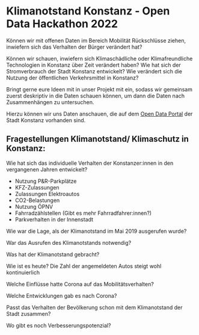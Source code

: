 # Klimanotstand Konstanz - Open Data Hackathon 2022
Können wir mit offenen Daten im Bereich Mobilität Rückschlüsse ziehen, inwiefern sich das Verhalten der Bürger verändert hat? 

Können wir schauen, inwiefern sich Klimaschädliche oder Klimafreundliche Technologien in Konstanz über Zeit verändert haben? Wie hat sich der Stromverbrauch der Stadt Konstanz entwickelt? Wie verändert sich die Nutzung der öffentlichen Verkehrsmittel in Konstanz?

Bringt gerne eure Ideen mit in unser Projekt mit ein, sodass wir gemeinsam zuerst deskriptiv in die Daten schauen können, um dann die Daten nach Zusammenhängen zu untersuchen.

Hierzu können wir uns Daten anschauen, die auf dem [Open Data Portal](https://offenedaten-konstanz.de/search/taxonomy/term/53/field_tags/Umwelt%20und%20Klima-53) der Stadt Konstanz vorhanden sind.


## Fragestellungen Klimanotstand/ Klimaschutz in Konstanz:

Wie hat sich das individuelle Verhalten der Konstanzer:innen in den vergangenen Jahren entwickelt?
- Nutzung P&R-Parkplätze
- KFZ-Zulassungen
- Zulassungen Elektroautos
- CO2-Belastungen
- Nutzung ÖPNV
- Fahrradzählstellen (Gibt es mehr Fahrradfahrer:innen?)
- Parkverhalten in der Innenstadt

Wie war die Lage, als der Klimanotstand im Mai 2019 ausgerufen wurde?

War das Ausrufen des Klimanotstands notwendig?

Was hat der Klimanotstand gebracht?

Wie ist es heute? Die Zahl der angemeldeten Autos steigt wohl kontinuierlich

Welche Einflüsse hatte Corona auf das Mobilitätsverhalten?

Welche Entwicklungen gab es nach Corona?

Passt das Verhalten der Bevölkerung schon mit dem Klimanotstand der Stadt zusammen?

Wo gibt es noch Verbesserungspotenzial?
